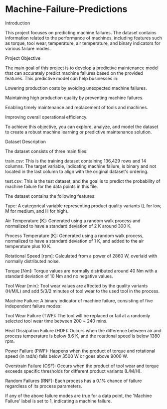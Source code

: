 # Machine-Failure-Predictions

Introduction

This project focuses on predicting machine failures. The dataset contains information related to the performance of machines, including features such as torque, tool wear, temperature, air temperature, and binary indicators for various failure modes.

Project Objective

The main goal of this project is to develop a predictive maintenance model that can accurately predict machine failures based on the provided features. This predictive model can help businesses in:

Lowering production costs by avoiding unexpected machine failures.

Maintaining high production quality by preventing machine failures.

Enabling timely maintenance and replacement of tools and machines.

Improving overall operational efficiency.

To achieve this objective, you can explore, analyze, and model the dataset to create a robust machine learning or predictive maintenance solution.

Dataset Description

The dataset consists of three main files:

train.csv: This is the training dataset containing 136,429 rows and 14 columns. The target variable, indicating machine failure, is binary and not located in the last column to align with the original dataset's ordering.

test.csv: This is the test dataset, and the goal is to predict the probability of machine failure for the data points in this file.

The dataset contains the following features:

Type: A categorical variable representing product quality variants (L for low, M for medium, and H for high).

Air Temperature [K]: Generated using a random walk process and normalized to have a standard deviation of 2 K around 300 K.

Process Temperature [K]: Generated using a random walk process, normalized to have a standard deviation of 1 K, and added to the air temperature plus 10 K.

Rotational Speed [rpm]: Calculated from a power of 2860 W, overlaid with normally distributed noise.

Torque [Nm]: Torque values are normally distributed around 40 Nm with a standard deviation of 10 Nm and no negative values.

Tool Wear [min]: Tool wear values are affected by the quality variants (H/M/L) and add 5/3/2 minutes of tool wear to the used tool in the process.

Machine Failure: A binary indicator of machine failure, consisting of five independent failure modes:

Tool Wear Failure (TWF): The tool will be replaced or fail at a randomly selected tool wear time between 200 ~ 240 mins.

Heat Dissipation Failure (HDF): Occurs when the difference between air and process temperature is below 8.6 K, and the rotational speed is below 1380 rpm.

Power Failure (PWF): Happens when the product of torque and rotational speed (in rad/s) falls below 3500 W or goes above 9000 W.

Overstrain Failure (OSF): Occurs when the product of tool wear and torque exceeds specific thresholds for different product variants (L/M/H).

Random Failures (RNF): Each process has a 0.1% chance of failure regardless of its process parameters.

If any of the above failure modes are true for a data point, the 'Machine Failure' label is set to 1, indicating a machine failure.

